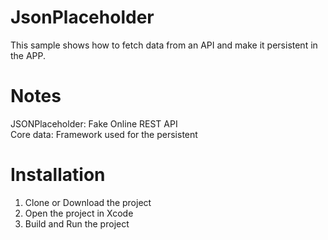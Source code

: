 # JsonPlaceholder

This sample shows how to fetch data from an API and make it persistent in the APP. 

# Notes
JSONPlaceholder: Fake Online REST API  
Core data: Framework used for the persistent

# Installation
1. Clone or Download the project
2. Open the project in Xcode
3. Build and Run the project
